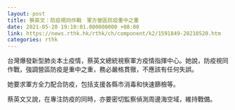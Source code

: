 ```yaml
---
layout: post
title: 蔡英文：防疫視同作戰　軍方營區防疫重中之重
date: 2021-05-20 19:10:01.000000000 +08:00
link: https://news.rthk.hk/rthk/ch/component/k2/1591849-20210520.htm
categories: rthk
---
```


台灣爆發新型肺炎本土疫情，蔡英文總統視察軍方疫情指揮中心。她說，防疫視同作戰，強調營區防疫是重中之重，務必嚴格貫徹，不應該有任何失誤。

她要求軍方全力配合防疫，包括支援各縣市消毒和快速篩檢等。

蔡英文又說，在專注防疫的同時，亦要密切監察偵測周邊海空域，維持戰備。

